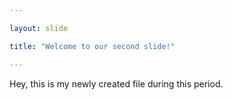 ```yaml
---

layout: slide

title: "Welcome to our second slide!"

---
```


Hey, this is my newly created file during this period.
